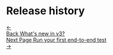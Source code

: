 # Release history

<div class="doc-pagination pt-40">
  <div class="previous">
    <a href="https://nightwatchjs.org/guide/overview/whats-new-in-v3.html">
      <span>←</span>
        <div class="d-flex flex-column">
          <span class="smallT">Back</span>
          <span class="bigT">What's new in v3?</span>
        </div>
    </a>
  </div>
  <div class="next">
    <a href="https://nightwatchjs.org/guide/quickstarts/create-and-run-a-nightwatch-test.html">
        <div class="d-flex flex-column">
          <span class="smallT">Next Page</span>
          <span class="bigT">Run your first end-to-end test</span>
        </div>
        <span>→</span>
    </a>
  </div>
</div>